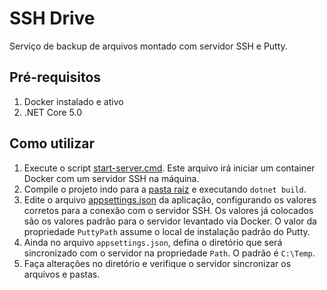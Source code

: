 # SSH Drive

Serviço de backup de arquivos montado com servidor SSH e Putty.

## Pré-requisitos

1. Docker instalado e ativo
2. .NET Core 5.0

## Como utilizar

1. Execute o script [start-server.cmd](scripts/start-server.cmd). Este arquivo irá iniciar um container Docker com um servidor SSH na máquina.
2. Compile o projeto indo para a [pasta raiz](/) e executando `dotnet build`.
3. Edite o arquivo [appsettings.json](src/SshDrive.App/appsettings.json) da aplicação, configurando os valores corretos para a conexão com o servidor SSH. Os valores já colocados são os valores padrão para o servidor levantado via Docker. O valor da propriedade `PuttyPath` assume o local de instalação padrão do Putty.
4. Ainda no arquivo `appsettings.json`, defina o diretório que será sincronizado com o servidor na propriedade `Path`. O padrão é `C:\Temp`.
5. Faça alterações no diretório e verifique o servidor sincronizar os arquivos e pastas.

